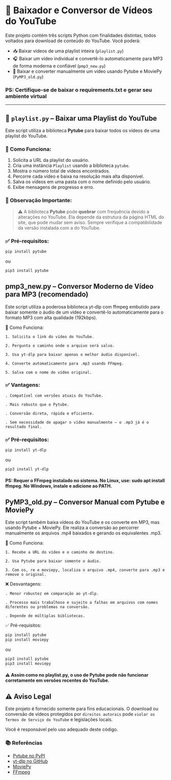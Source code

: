 # 🎵 Baixador e Conversor de Vídeos do YouTube

Este projeto contém três scripts Python com finalidades distintas, todos voltados para download de conteúdo do YouTube. Você poderá:

- 📥 Baixar vídeos de uma playlist inteira (`playlist.py`)
- 🎧 Baixar um vídeo individual e convertê-lo automaticamente para MP3 de forma moderna e confiável (`pmp3_new.py`)
- 🧪 Baixar e converter manualmente um vídeo usando Pytube e MoviePy (`PyMP3_old.py`)


### PS: Certifique-se de baixar o requirements.txt e gerar seu ambiente virtual

---

## 📁 `playlist.py` – Baixar uma Playlist do YouTube

Este script utiliza a biblioteca **Pytube** para baixar todos os vídeos de uma playlist do YouTube.

### 🚀 Como Funciona:

1. Solicita a URL da playlist do usuário.
2. Cria uma instância `Playlist` usando a biblioteca `pytube`.  
3. Mostra o número total de vídeos encontrados.  
4. Percorre cada vídeo e baixa na resolução mais alta disponível.  
5. Salva os vídeos em uma pasta com o nome definido pelo usuário.  
6. Exibe mensagens de progresso e erro.

### 📌 Observação Importante:  
> ⚠️ A biblioteca **Pytube** pode **quebrar** com frequência devido a alterações no YouTube. Ela depende da estrutura da página HTML do site, que pode mudar sem aviso. Sempre verifique a compatibilidade da versão instalada com a do YouTube.

### ✅ Pré-requisitos:

```bash
pip install pytube
```

ou

```bash
pip3 install pytube
```

## pmp3_new.py – Conversor Moderno de Vídeo para MP3 (recomendado)

Este script utiliza a poderosa biblioteca yt-dlp com ffmpeg embutido para baixar somente o áudio de um vídeo e convertê-lo automaticamente para o formato MP3 com alta qualidade (192kbps).

🚀 Como Funciona:

    1. Solicita o link do vídeo do YouTube.

    2. Pergunta o caminho onde o arquivo será salvo.

    3. Usa yt-dlp para baixar apenas o melhor áudio disponível.

    4. Converte automaticamente para .mp3 usando FFmpeg.

    5. Salva com o nome do vídeo original.

### ✅ Vantagens:

    . Compatível com versões atuais do YouTube.

    . Mais robusto que o Pytube.

    . Conversão direta, rápida e eficiente.

    . Sem necessidade de apagar o vídeo manualmente — o .mp3 já é o resultado final.

### ✅ Pré-requisitos:

```bash
pip install yt-dlp
```

ou

```bash
pip3 install yt-dlp
```

#### PS:  Requer o FFmpeg instalado no sistema. No Linux, use: sudo apt install ffmpeg. No Windows, instale e adicione ao PATH.

## PyMP3_old.py – Conversor Manual com Pytube e MoviePy

Este script também baixa vídeos do YouTube e os converte em MP3, mas usando Pytube + MoviePy. Ele realiza a conversão ao percorrer manualmente os arquivos .mp4 baixados e gerando os equivalentes .mp3.

🚀 Como Funciona:

    1. Recebe a URL do vídeo e o caminho de destino.

    2. Usa Pytube para baixar somente o áudio.

    3. Com os, re e moviepy, localiza o arquivo .mp4, converte para .mp3 e remove o original.

❌ Desvantagens:

    . Menor robustez em comparação ao yt-dlp.

    . Processo mais trabalhoso e sujeito a falhas em arquivos com nomes diferentes ou problemas na conversão.

    . Depende de múltiplas bibliotecas.

✅ Pré-requisitos:
```bash
pip install pytube
pip install moviepy
```

ou

```bash
pip3 install pytube
pip3 install moviepy
```

#### ⚠️ Assim como no playlist.py, o uso de Pytube pode não funcionar corretamente em versões recentes do YouTube.

## ⚠️ Aviso Legal

Este projeto é fornecido somente para fins educacionais.
O download ou conversão de vídeos protegidos por `direitos autorais` pode `violar os Termos de Serviço do YouTube` e legislações locais.

Você é responsável pelo uso adequado deste código.

### 📚 Referências

- [Pytube no PyPI](https://pypi.org/project/pytube/)
- [yt-dlp no GitHub](https://github.com/yt-dlp/yt-dlp)
- [MoviePy](https://zulko.github.io/moviepy/)
- [FFmpeg](https://ffmpeg.org/)
